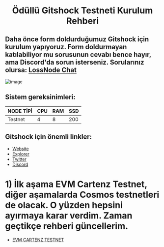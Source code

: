 <h1 align="center">Ödüllü Gitshock Testneti Kurulum Rehberi

## Daha önce form doldurduğumuz Gitshock için kurulum yapıyoruz. Form doldurmayan katılabiliyor mu sorusunun cevabı bence hayır, ama Discord'da sorun isterseniz. Sorularınız olursa: <a href="https://t.me/LossNode" target="_blank" rel="noreferrer noopener" >LossNode Chat</a>

![image](https://user-images.githubusercontent.com/101462877/229273130-79fb2dba-2a1c-42a1-add3-ed2bd882068b.png)

## Sistem gereksinimleri:
NODE TİPİ | CPU     | RAM      | SSD     |
| ------------- | ------------- | ------------- | -------- |
| Testnet | 4          | 8         | 200  |
    

## Gitshock için önemli linkler:
- <a href="https://www.gitshock.com/" target="_blank">Website</a>
- <a href="https://scan.cartenz.works/" target="_blank">Explorer</a>
- <a href="https://twitter.com/gitshock" target="_blank">Twitter</a>
- <a href="https://discord.gg/Fd96Kt8F4x" target="_blank">Discord</a>


# 1) İlk aşama EVM Cartenz Testnet, diğer aşamalarda Cosmos testnetleri de olacak. O yüzden hepsini ayırmaya karar verdim. Zaman geçtikçe rehberi güncellerim.

- [EVM CARTENZ TESTNET](https://github.com/thisislexar/Gitshock-Testnet/blob/main/evmcartenztestnet.md)
